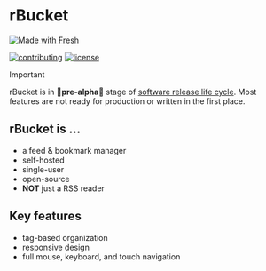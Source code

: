 # rBucket

<a href="https://fresh.deno.dev">
<picture>
<source media="(prefers-color-scheme: dark)" srcset="https://fresh.deno.dev/fresh-badge-dark.svg">
<source media="(prefers-color-scheme: light)" srcset="https://fresh.deno.dev/fresh-badge.svg">
<img alt="Made with Fresh" src="https://fresh.deno.dev/fresh-badge.svg">
</picture>
</a>

[![contributing](https://img.shields.io/badge/contributing-yellow?style=for-the-badge)](./CONTRIBUTING.md)
[![license](https://img.shields.io/github/license/pointfeed/pointfeed?style=for-the-badge&color=yellow)](./LICENSE)

> [!IMPORTANT]
> rBucket is in 🚧**pre-alpha**🚧 stage of [software release life cycle][SRLC].
> Most features are not ready for production or written in the first place.

## rBucket is ...

- a feed & bookmark manager
- self-hosted
- single-user
- open-source
- **NOT** just a RSS reader

## Key features

- tag-based organization
- responsive design
- full mouse, keyboard, and touch navigation

[SRLC]: https://en.wikipedia.org/wiki/Software_release_life_cycle
